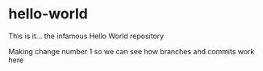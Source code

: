 hello-world
===========

This is it... the infamous Hello World repository

Making change number 1 so we can see how branches and commits work here
